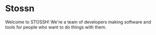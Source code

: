 # Stossn

Welcome to STOSSH! We're a team of developers making software and tools for people who want to do things with them.
